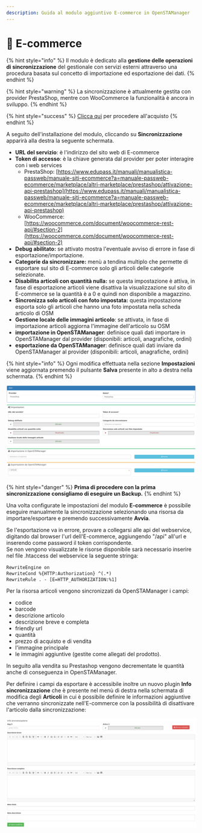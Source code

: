 ```yaml
---
description: Guida al modulo aggiuntivo E-commerce in OpenSTAManager
---
```


# 📗 E-commerce

{% hint style="info" %}
Il modulo è dedicato alla **gestione delle operazioni di sincronizzazione** del gestionale con servizi esterni attraverso una procedura basata sul concetto di importazione ed esportazione dei dati.
{% endhint %}

{% hint style="warning" %}
La sincronizzazione è attualmente gestita con provider PrestaShop, mentre con WooCommerce la funzionalità è ancora in sviluppo.
{% endhint %}

{% hint style="success" %}
[Clicca qui](https://shop.openstamanager.com/prodotto/e-commerce/) per procedere all'acquisto
{% endhint %}

A seguito dell'installazione del modulo, cliccando su **Sincronizzazione** apparirà alla destra la seguente schermata.

* **URL del servizio**: è l'indirizzo del sito web di E-commerce
* **Token di accesso**: è la chiave generata dal provider per poter interagire con i web services
  * PrestaShop: [https://www.edupass.it/manuali/manualistica-passweb/manuale-siti-ecommerce?a=manuale-passweb-ecommerce/marketplace/altri-marketplace/prestashop/attivazione-api-prestashop](https://www.edupass.it/manuali/manualistica-passweb/manuale-siti-ecommerce?a=manuale-passweb-ecommerce/marketplace/altri-marketplace/prestashop/attivazione-api-prestashop)
  * WooCommerce: [https://woocommerce.com/document/woocommerce-rest-api/#section-2](https://woocommerce.com/document/woocommerce-rest-api/#section-2)
* **Debug abilitato:** se attivato mostra l'eventuale avviso di errore in fase di esportazione/importazione.
* **Categorie da sincronizzare:** menù a tendina multiplo che permette di esportare sul sito di E-commerce solo gli articoli delle categorie selezionate.
* **Disabilita articoli con quantità nulla:** se questa impostazione è attiva, in fase di esportazione articoli viene disattiva la visualizzazione sul sito di E-commerce se la quantità è a 0 e quindi non disponibile a magazzino.
* **Sincronizza solo articoli con foto impostata:** questa impostazione esporta solo gli articoli che hanno una foto impostata nella scheda articolo di OSM
* **Gestione locale delle immagini articolo**: se attivata, in fase di importazione articoli aggiorna l'immagine dell'articolo su OSM
* **importazione in OpenSTAManager**: definisce quali dati importare in OpenSTAManager dal provider (disponibili: articoli, anagrafiche, ordini)
* **esportazione da OpenSTAManager**: definisce quali dati inviare da OpenSTAManager al provider (disponibili: articoli, anagrafiche, ordini)

{% hint style="info" %}
Ogni modifica effettuata nella sezione **Impostazioni** viene aggiornata premendo il pulsante **Salva** presente in alto a destra nella schermata.
{% endhint %}

![](../.gitbook/assets/Sincronizzazione-Bike-Manager.png)

{% hint style="danger" %}
**Prima di procedere con la prima sincronizzazione consigliamo di eseguire un Backup.**
{% endhint %}

Una volta configurate le impostazioni del modulo **E-commerce** è possibile eseguire manualmente la sincronizzazione selezionando una risorsa da importare/esportare e premendo successivamente **Avvia**.

Se l'esportazione va in errore, provare a collegarsi alle api del webservice, digitando dal browser l'url dell'E-commerce, aggiungendo "/api" all'url e inserendo come password il token corrispondente.\
Se non vengono visualizzate le risorse disponibile sarà necessario inserire nel file .htaccess del webservice la seguente stringa:

```
RewriteEngine on
RewriteCond %{HTTP:Authorization} ^(.*)
RewriteRule . - [E=HTTP_AUTHORIZATION:%1]
```

Per la risorsa articoli vengono sincronizzati da OpenSTAManager i campi:

* codice
* barcode
* descrizione articolo
* descrizione breve e completa
* friendly url
* quantità
* prezzo di acquisto e di vendita
* l'immagine principale
* le immagini aggiuntive (gestite come allegati del prodotto).

In seguito alla vendita su Prestashop vengono decrementate le quantità anche di conseguenza in OpenSTAManager.

Per definire i campi da esportare è accessibile inoltre un nuovo plugin **Info** **sincronizzazione** che è presente nel menù di destra nella schermata di modifica degli **Articoli** in cui è possibile definire le informazioni aggiuntive che verranno sincronizzate nell'E-commerce con la possibilità di disattivare l'articolo dalla sincronizzazione:

![](../.gitbook/assets/Articoli-Bike-Manager.png)

